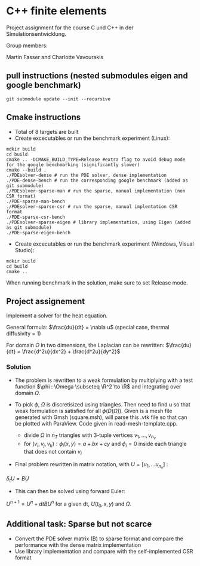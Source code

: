 # C++ finite elements

Project assignment for the course C und C++ in der Simulationsentwicklung.

Group members:

Martin Fasser and Charlotte Vavourakis

## pull instructions (nested submodules eigen and google benchmark)

```
git submodule update --init --recursive
```

## Cmake instructions

* Total of 8 targets are built
* Create excecutables or run the benchmark experiment (Linux): 

```
mdkir build
cd build
cmake .. -DCMAKE_BUILD_TYPE=Release #extra flag to avoid debug mode for the google benchmarking (significantly slower)
cmake --build .
./PDEsolver-dense # run the PDE solver, dense implementation
./PDE-dense-bench # run the corresponding google benchmark (added as git submodule)
./PDEsolver-sparse-man # run the sparse, manual implementation (non CSR format)
./PDE-sparse-man-bench
./PDEsolver-sparse-csr # run the sparse, manual implentation CSR format
./PDE-sparse-csr-bench
./PDEsolver-sparse-eigen # library implementation, using Eigen (added as git submodule)
./PDE-sparse-eigen-bench
```

* Create excecutables or run the benchmark experiment (Windows, Visual Studio): 
```
mdkir build
cd build
cmake ..
```
When running benchmark in the solution, make sure to set Release mode.

## Project assignement

Implement a solver for the heat equation.

General formula: $\frac{du}{dt} = \nabla u$ (special case, thermal diffusivity = 1)

For domain $\Omega$ in two dimensions, the Laplacian can be rewritten: $\frac{du}{dt} = \frac{d^2u}{dx^2} + \frac{d^2u}{dy^2}$

### Solution

* The problem is rewritten to a weak formulation by multiplying with a test function $\phi : \Omega \subseteq \R^2 \to \R$ and integrating over domain $\Omega$.

* To pick $\phi$, $\Omega$ is discretisized using triangles. Then need to find u so that weak formulation is satisfied for all $\phi(D(\Omega))$.
Given is a mesh file generated with Gmsh (square.msh), will parse this .vtk file so that can be plotted with ParaView. Code given in read-mesh-template.cpp.

	* divide $\Omega$ in $n_T$ triangles with 3-tuple vertices $v_1,..., v_{n_{v}}$
	* for $(v_i, v_j, v_k) : \phi_i(x,y) = a + bx + cy$ and $\phi_i = 0$ inside each triangle that does not contain $v_i$

* Final problem rewritten in matrix notation, with $U = [u_1, ...u_{n_{v}}]$ : 

$\delta_tU = BU$ 

* This can then be solved using forward Euler:

$U^{n+1} = U^n + dt B U^n$ for a given dt, $U(t_0,x,y)$ and $\Omega$.

## Additional task: Sparse but not scarce

* Convert the PDE solver matrix (B) to sparse format and compare the performance with the dense matrix implementation
* Use library implementation and compare with the self-implemented CSR format
